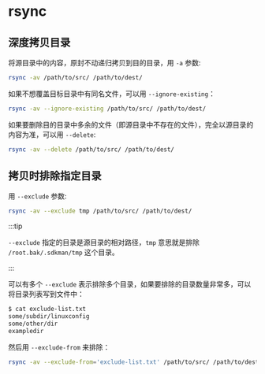 # rsync

## 深度拷贝目录

将源目录中的内容，原封不动递归拷贝到目的目录，用 `-a` 参数:

```bash
rsync -av /path/to/src/ /path/to/dest/
```

如果不想覆盖目标目录中有同名文件，可以用 `--ignore-existing`：

```bash
rsync -av --ignore-existing /path/to/src/ /path/to/dest/
```

如果要删除目的目录中多余的文件（即源目录中不存在的文件），完全以源目录的内容为准，可以用 `--delete`:

```bash
rsync -av --delete /path/to/src/ /path/to/dest/
```

## 拷贝时排除指定目录

用 `--exclude` 参数:

```bash
rsync -av --exclude tmp /path/to/src/ /path/to/dest/
```

:::tip

`--exclude` 指定的目录是源目录的相对路径，`tmp` 意思就是排除 `/root.bak/.sdkman/tmp` 这个目录。

:::

可以有多个 `--exclude` 表示排除多个目录，如果要排除的目录数量非常多，可以将目录列表写到文件中：

```bash
$ cat exclude-list.txt
some/subdir/linuxconfig
some/other/dir
exampledir
```

然后用 `--exclude-from` 来排除：

```bash
rsync -av --exclude-from='exclude-list.txt' /path/to/src/ /path/to/dest/
```
